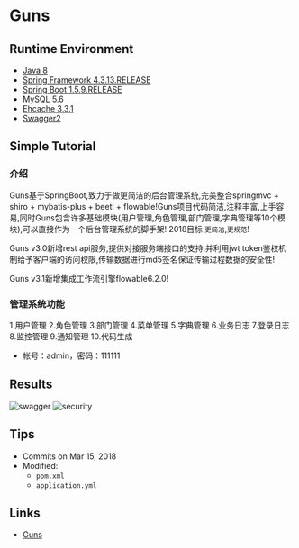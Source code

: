 # Guns

## Runtime Environment
- [Java 8](http://www.oracle.com/technetwork/java/javase/downloads/jdk8-downloads-2133151.html)
- [Spring Framework 4.3.13.RELEASE](http://projects.spring.io/spring-framework)
- [Spring Boot 1.5.9.RELEASE](https://projects.spring.io/spring-boot)
- [MySQL 5.6](http://www.mysql.com/)
- [Ehcache 3.3.1](http://www.ehcache.org/downloads/)
- [Swagger2](https://swagger.io/)

## Simple Tutorial
### 介绍
Guns基于SpringBoot,致力于做更简洁的后台管理系统,完美整合springmvc + shiro + mybatis-plus + beetl + flowable!Guns项目代码简洁,注释丰富,上手容易,同时Guns包含许多基础模块(用户管理,角色管理,部门管理,字典管理等10个模块),可以直接作为一个后台管理系统的脚手架! 2018目标 `更简洁`,`更规范`!

Guns v3.0新增rest api服务,提供对接服务端接口的支持,并利用jwt token鉴权机制给予客户端的访问权限,传输数据进行md5签名保证传输过程数据的安全性!

Guns v3.1新增集成工作流引擎flowable6.2.0!

### 管理系统功能
1.用户管理 2.角色管理 3.部门管理 4.菜单管理 5.字典管理 6.业务日志 7.登录日志 8.监控管理 9.通知管理 10.代码生成

- 帐号：admin，密码：111111

## Results
![swagger](https://git.oschina.net/uploads/images/2017/0604/194616_36ed7fd6_551203.png)
![security](https://git.oschina.net/uploads/images/2017/0526/103746_6b4129ed_551203.png)

## Tips
- Commits on Mar 15, 2018
- Modified:
	- `pom.xml`
	- `application.yml`

## Links
- [Guns](https://github.com/stylefeng/Guns)
